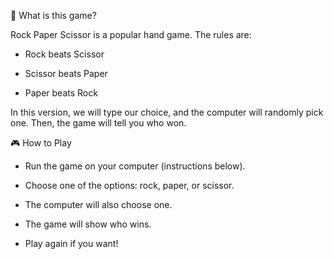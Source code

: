 📖 What is this game?


Rock Paper Scissor is a popular hand game. The rules are:

* Rock beats Scissor

* Scissor beats Paper

* Paper beats Rock

In this version, we will type our choice, and the computer will randomly pick one. Then, the game will tell you who won.


🎮 How to Play

* Run the game on your computer (instructions below).

* Choose one of the options: rock, paper, or scissor.

* The computer will also choose one.

* The game will show who wins.

* Play again if you want!
